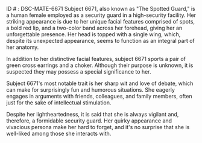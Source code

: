 ID # : DSC-MATE-6671
Subject 6671, also known as "The Spotted Guard," is a human female employed as a security guard in a high-security facility. Her striking appearance is due to her unique facial features comprised of spots, a bold red lip, and a two-color band across her forehead, giving her an unforgettable presence. Her head is topped with a single wing, which, despite its unexpected appearance, seems to function as an integral part of her anatomy.

In addition to her distinctive facial features, subject 6671 sports a pair of green cross earrings and a choker. Although their purpose is unknown, it is suspected they may possess a special significance to her.

Subject 6671's most notable trait is her sharp wit and love of debate, which can make for surprisingly fun and humorous situations. She eagerly engages in arguments with friends, colleagues, and family members, often just for the sake of intellectual stimulation.

Despite her lightheartedness, it is said that she is always vigilant and, therefore, a formidable security guard. Her quirky appearance and vivacious persona make her hard to forget, and it's no surprise that she is well-liked among those she interacts with.